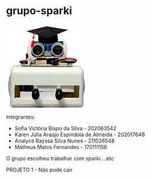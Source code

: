 # grupo-sparki
  
  ![sparki](img/sparki.jpg)


Integrantes: 
- Sofia Victória Bispo da Silva - 202063542
- Karen Júlia Araújo Espíndola de Almeida - 202017648
- Analyce Rayssa Silva Nunes -  211026548
- Matheus Matos Fernandes - 170111156

O grupo escolheu trabalhar com sparki....etc

PROJETO 1 - Não pode cair
